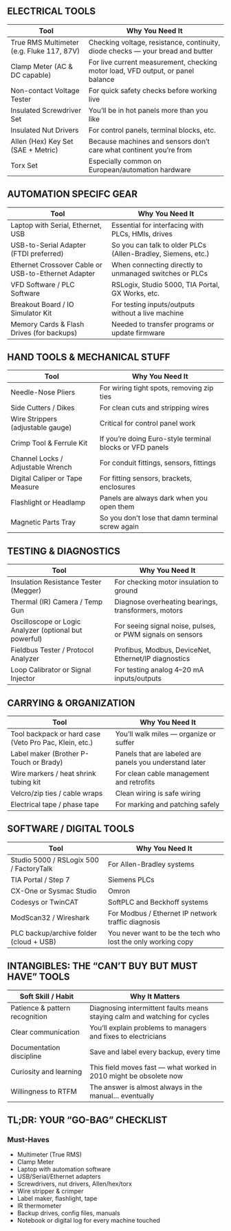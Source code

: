 ## ELECTRICAL TOOLS


| Tool                                      | Why You Need It                                                                 |
| ----------------------------------------- | ------------------------------------------------------------------------------- |
| True RMS Multimeter (e.g. Fluke 117, 87V) | Checking voltage, resistance, continuity, diode checks — your bread and butter  |
| Clamp Meter (AC & DC capable)             | For live current measurement, checking motor load, VFD output, or panel balance |
| Non-contact Voltage Tester                | For quick safety checks before working live                                     |
| Insulated Screwdriver Set                 | You’ll be in hot panels more than you like                                      |
| Insulated Nut Drivers                     | For control panels, terminal blocks, etc.                                       |
| Allen (Hex) Key Set (SAE + Metric)        | Because machines and sensors don’t care what continent you’re from              |
| Torx Set                                  | Especially common on European/automation hardware                               |

## AUTOMATION SPECIFC GEAR


| Tool                                                | Why You Need It                                              |
| --------------------------------------------------- | ------------------------------------------------------------ |
| Laptop with Serial, Ethernet, USB                   | Essential for interfacing with PLCs, HMIs, drives            |
| USB-to-Serial Adapter (FTDI preferred)              | So you can talk to older PLCs (Allen-Bradley, Siemens, etc.) |
| Ethernet Crossover Cable or USB-to-Ethernet Adapter | When connecting directly to unmanaged switches or PLCs       |
| VFD Software / PLC Software                         | RSLogix, Studio 5000, TIA Portal, GX Works, etc.             |
| Breakout Board / IO Simulator Kit                   | For testing inputs/outputs without a live machine            |
| Memory Cards & Flash Drives (for backups)           | Needed to transfer programs or update firmware               |

## HAND TOOLS & MECHANICAL STUFF


| Tool                              | Why You Need It                                          |
| --------------------------------- | -------------------------------------------------------- |
| Needle-Nose Pliers                | For wiring tight spots, removing zip ties                |
| Side Cutters / Dikes              | For clean cuts and stripping wires                       |
| Wire Strippers (adjustable gauge) | Critical for control panel work                          |
| Crimp Tool & Ferrule Kit          | If you’re doing Euro-style terminal blocks or VFD panels |
| Channel Locks / Adjustable Wrench | For conduit fittings, sensors, fittings                  |
| Digital Caliper or Tape Measure   | For fitting sensors, brackets, enclosures                |
| Flashlight or Headlamp            | Panels are always dark when you open them                |
| Magnetic Parts Tray               | So you don’t lose that damn terminal screw again         |

## TESTING & DIAGNOSTICS


| Tool                                                   | Why You Need It                                            |
| ------------------------------------------------------ | ---------------------------------------------------------- |
| Insulation Resistance Tester (Megger)                  | For checking motor insulation to ground                    |
| Thermal (IR) Camera / Temp Gun                         | Diagnose overheating bearings, transformers, motors        |
| Oscilloscope or Logic Analyzer (optional but powerful) | For seeing signal noise, pulses, or PWM signals on sensors |
| Fieldbus Tester / Protocol Analyzer                    | Profibus, Modbus, DeviceNet, Ethernet/IP diagnostics       |
| Loop Calibrator or Signal Injector                     | For testing analog 4–20 mA inputs/outputs                  |

## CARRYING & ORGANIZATION


| Tool                                                   | Why You Need It                                         |
| ------------------------------------------------------ | ------------------------------------------------------- |
| Tool backpack or hard case (Veto Pro Pac, Klein, etc.) | You’ll walk miles — organize or suffer                  |
| Label maker (Brother P-Touch or Brady)                 | Panels that are labeled are panels you understand later |
| Wire markers / heat shrink tubing kit                  | For clean cable management and retrofits                |
| Velcro/zip ties / cable wraps                          | Clean wiring is safe wiring                             |
| Electrical tape / phase tape                           | For marking and patching safely                         |

## SOFTWARE / DIGITAL TOOLS


| Tool                                    | Why You Need It                                              |
| --------------------------------------- | ------------------------------------------------------------ |
| Studio 5000 / RSLogix 500 / FactoryTalk | For Allen-Bradley systems                                    |
| TIA Portal / Step 7                     | Siemens PLCs                                                 |
| CX-One or Sysmac Studio                 | Omron                                                        |
| Codesys or TwinCAT                      | SoftPLC and Beckhoff systems                                 |
| ModScan32 / Wireshark                   | For Modbus / Ethernet IP network traffic diagnosis           |
| PLC backup/archive folder (cloud + USB) | You never want to be the tech who lost the only working copy |

## INTANGIBLES: THE “CAN’T BUY BUT MUST HAVE” TOOLS


| Soft Skill / Habit             | Why It Matters                                                            |
| ------------------------------ | ------------------------------------------------------------------------- |
| Patience & pattern recognition | Diagnosing intermittent faults means staying calm and watching for cycles |
| Clear communication            | You’ll explain problems to managers and fixes to electricians             |
| Documentation discipline       | Save and label every backup, every time                                   |
| Curiosity and learning         | This field moves fast — what worked in 2010 might be obsolete now         |
| Willingness to RTFM            | The answer is almost always in the manual… eventually                     |

## TL;DR: YOUR “GO-BAG” CHECKLIST

### Must-Haves

- Multimeter (True RMS)
- Clamp Meter
- Laptop with automation software
- USB/Serial/Ethernet adapters
- Screwdrivers, nut drivers, Allen/hex/torx
- Wire stripper & crimper
- Label maker, flashlight, tape
- IR thermometer
- Backup drives, config files, manuals
- Notebook or digital log for every machine touched